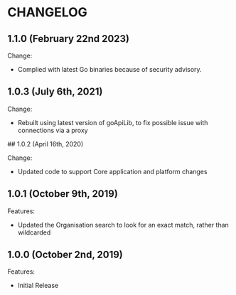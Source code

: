 # CHANGELOG

## 1.1.0 (February 22nd 2023)

Change:

- Complied with latest Go binaries because of security advisory.

## 1.0.3 (July 6th, 2021)

Change:

- Rebuilt using latest version of goApiLib, to fix possible issue with connections via a proxy

## 1.0.2 (April 16th, 2020)

Change:

- Updated code to support Core application and platform changes

## 1.0.1 (October 9th, 2019)

Features:

- Updated the Organisation search to look for an exact match, rather than wildcarded

## 1.0.0 (October 2nd, 2019)

Features:

- Initial Release
